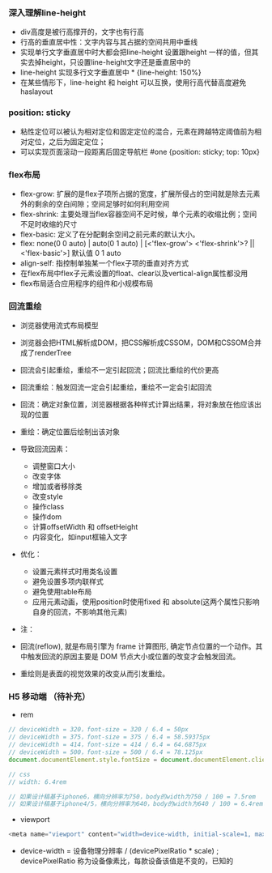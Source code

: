 ### 深入理解line-height
- div高度是被行高撑开的，文字也有行高
- 行高的垂直居中性：文字内容与其占据的空间共用中垂线
- 实现单行文字垂直居中时大都会把line-height 设置跟height 一样的值，但其实去掉height，只设置line-height文字还是垂直居中的
- line-height 实现多行文字垂直居中 * {line-height: 150%}
- 在某些情形下，line-height 和 height 可以互换，使用行高代替高度避免haslayout

### position: sticky
- 粘性定位可以被认为相对定位和固定定位的混合，元素在跨越特定阈值前为相对定位，之后为固定定位；
- 可以实现页面滚动一段距离后固定导航栏 #one {position: sticky; top: 10px}

### flex布局
- flex-grow: 扩展的是flex子项所占据的宽度，扩展所侵占的空间就是除去元素外的剩余的空白间隙；空间足够时如何利用空间
- flex-shrink: 主要处理当flex容器空间不足时候，单个元素的收缩比例；空间不足时收缩的尺寸
- flex-basic: 定义了在分配剩余空间之前元素的默认大小。
- flex: none(0 0 auto) | auto(0 1 auto) | [<'flex-grow'> <'flex-shrink'>? || <'flex-basic'>] 默认值 0 1 auto
- align-self: 指控制单独某一个flex子项的垂直对齐方式
- 在flex布局中flex子元素设置的float、clear以及vertical-align属性都没用
- flex布局适合应用程序的组件和小规模布局

### 回流重绘
- 浏览器使用流式布局模型
- 浏览器会把HTML解析成DOM，把CSS解析成CSSOM，DOM和CSSOM合并成了renderTree
- 回流会引起重绘，重绘不一定引起回流；回流比重绘的代价更高
- 回流重绘：触发回流一定会引起重绘，重绘不一定会引起回流
- 回流：确定对象位置，浏览器根据各种样式计算出结果，将对象放在他应该出现的位置
- 重绘：确定位置后绘制出该对象
- 导致回流因素：
  - 调整窗口大小
  - 改变字体
  - 增加或者移除类
  - 改变style
  - 操作class
  - 操作dom
  - 计算offsetWidth 和 offsetHeight
  - 内容变化，如input框输入文字
- 优化：
  - 设置元素样式时用类名设置
  - 避免设置多项内联样式
  - 避免使用table布局
  - 应用元素动画，使用position时使用fixed 和 absolute(这两个属性只影响自身的回流，不影响其他元素)

- 注：
 - 回流(reflow), 就是布局引擎为 frame 计算图形, 确定节点位置的一个动作。其中触发回流的原因主要是 DOM 节点大小或位置的改变才会触发回流。
 - 重绘则是表面的视觉效果的改变从而引发重绘。

### H5 移动端 （待补充）
- rem
```js
// deviceWidth = 320，font-size = 320 / 6.4 = 50px
// deviceWidth = 375，font-size = 375 / 6.4 = 58.59375px
// deviceWidth = 414，font-size = 414 / 6.4 = 64.6875px
// deviceWidth = 500，font-size = 500 / 6.4 = 78.125px
document.documentElement.style.fontSize = document.documentElement.clientWidth / 6.4 + 'px';

// css 
// width: 6.4rem

// 如果设计稿基于iphone6，横向分辨率为750，body的width为750 / 100 = 7.5rem
// 如果设计稿基于iphone4/5，横向分辨率为640，body的width为640 / 100 = 6.4rem
```
- viewport
```js
<meta name="viewport" content="width=device-width, initial-scale=1, maximum-scale=1, user-scalable=no">
```
- device-width = 设备物理分辨率 / (devicePixelRatio * scale) ; devicePixelRatio 称为设备像素比，每款设备该值是不变的，已知的
